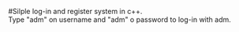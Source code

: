 #Silple log-in and register system in c++.<br>
Type "adm" on username and "adm" o password to log-in with adm.
